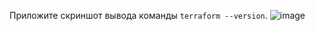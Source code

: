 
Приложите скриншот вывода команды ```terraform --version```.
![image](https://github.com/LexNezv/devops-netology/assets/60059176/11fa9839-ab92-47b1-b678-eb83bee8b5e8)
